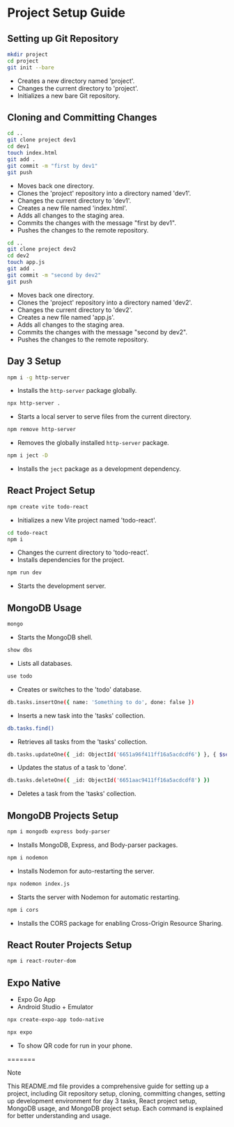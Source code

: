 # Project Setup Guide

## Setting up Git Repository

```bash
mkdir project
cd project
git init --bare
```
- Creates a new directory named 'project'.
- Changes the current directory to 'project'.
- Initializes a new bare Git repository.

## Cloning and Committing Changes

```bash
cd ..
git clone project dev1
cd dev1
touch index.html
git add .
git commit -m "first by dev1"
git push
```
- Moves back one directory.
- Clones the 'project' repository into a directory named 'dev1'.
- Changes the current directory to 'dev1'.
- Creates a new file named 'index.html'.
- Adds all changes to the staging area.
- Commits the changes with the message "first by dev1".
- Pushes the changes to the remote repository.

```bash
cd ..
git clone project dev2
cd dev2
touch app.js
git add .
git commit -m "second by dev2"
git push
```
- Moves back one directory.
- Clones the 'project' repository into a directory named 'dev2'.
- Changes the current directory to 'dev2'.
- Creates a new file named 'app.js'.
- Adds all changes to the staging area.
- Commits the changes with the message "second by dev2".
- Pushes the changes to the remote repository.

## Day 3 Setup

```bash
npm i -g http-server
```
- Installs the `http-server` package globally.

```bash
npx http-server .
```
- Starts a local server to serve files from the current directory.

```bash
npm remove http-server
```
- Removes the globally installed `http-server` package.

```bash
npm i ject -D
```
- Installs the `ject` package as a development dependency.

## React Project Setup

```bash
npm create vite todo-react
```
- Initializes a new Vite project named 'todo-react'.

```bash
cd todo-react
npm i
```
- Changes the current directory to 'todo-react'.
- Installs dependencies for the project.

```bash
npm run dev
```
- Starts the development server.

## MongoDB Usage

```bash
mongo
```
- Starts the MongoDB shell.

```bash
show dbs
```
- Lists all databases.

```bash
use todo
```
- Creates or switches to the 'todo' database.

```bash
db.tasks.insertOne({ name: 'Something to do', done: false })
```
- Inserts a new task into the 'tasks' collection.

```bash
db.tasks.find()
```
- Retrieves all tasks from the 'tasks' collection.

```bash
db.tasks.updateOne({ _id: ObjectId('6651a96f411ff16a5acdcdf6') }, { $set: { done: true } })
```
- Updates the status of a task to 'done'.

```bash
db.tasks.deleteOne({ _id: ObjectId('6651aac9411ff16a5acdcdf8') })
```
- Deletes a task from the 'tasks' collection.

## MongoDB Projects Setup

```bash
npm i mongodb express body-parser
```
- Installs MongoDB, Express, and Body-parser packages.

```bash
npm i nodemon
```
- Installs Nodemon for auto-restarting the server.

```bash
npx nodemon index.js
```
- Starts the server with Nodemon for automatic restarting.

```bash
npm i cors
```
- Installs the CORS package for enabling Cross-Origin Resource Sharing.

## React Router Projects Setup

```bash
npm i react-router-dom
```

## Expo Native

- Expo Go App
- Android Studio + Emulator

```bash
npx create-expo-app todo-native
```

```bash
npx expo
```

- To show QR code for run in your phone.

=======

> [!NOTE]
> This README.md file provides a comprehensive guide for setting up a project, including Git repository setup, cloning, committing changes, setting up development environment for day 3 tasks, React project setup, MongoDB usage, and MongoDB project setup. Each command is explained for better understanding and usage.

